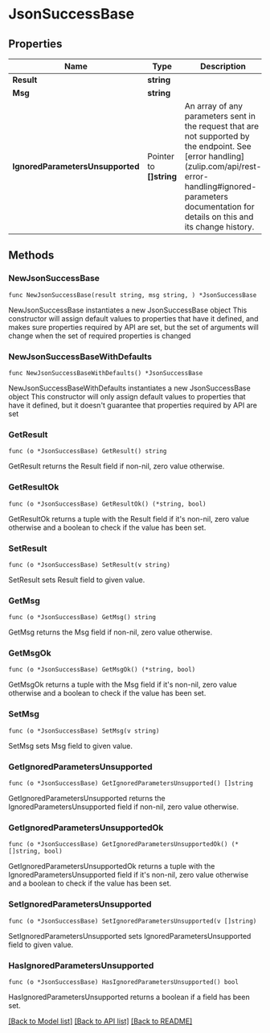 # JsonSuccessBase

## Properties

Name | Type | Description | Notes
------------ | ------------- | ------------- | -------------
**Result** | **string** |  | 
**Msg** | **string** |  | 
**IgnoredParametersUnsupported** | Pointer to **[]string** | An array of any parameters sent in the request that are not supported by the endpoint.  See [error handling](zulip.com/api/rest-error-handling#ignored-parameters documentation for details on this and its change history.  | [optional] 

## Methods

### NewJsonSuccessBase

`func NewJsonSuccessBase(result string, msg string, ) *JsonSuccessBase`

NewJsonSuccessBase instantiates a new JsonSuccessBase object
This constructor will assign default values to properties that have it defined,
and makes sure properties required by API are set, but the set of arguments
will change when the set of required properties is changed

### NewJsonSuccessBaseWithDefaults

`func NewJsonSuccessBaseWithDefaults() *JsonSuccessBase`

NewJsonSuccessBaseWithDefaults instantiates a new JsonSuccessBase object
This constructor will only assign default values to properties that have it defined,
but it doesn't guarantee that properties required by API are set

### GetResult

`func (o *JsonSuccessBase) GetResult() string`

GetResult returns the Result field if non-nil, zero value otherwise.

### GetResultOk

`func (o *JsonSuccessBase) GetResultOk() (*string, bool)`

GetResultOk returns a tuple with the Result field if it's non-nil, zero value otherwise
and a boolean to check if the value has been set.

### SetResult

`func (o *JsonSuccessBase) SetResult(v string)`

SetResult sets Result field to given value.


### GetMsg

`func (o *JsonSuccessBase) GetMsg() string`

GetMsg returns the Msg field if non-nil, zero value otherwise.

### GetMsgOk

`func (o *JsonSuccessBase) GetMsgOk() (*string, bool)`

GetMsgOk returns a tuple with the Msg field if it's non-nil, zero value otherwise
and a boolean to check if the value has been set.

### SetMsg

`func (o *JsonSuccessBase) SetMsg(v string)`

SetMsg sets Msg field to given value.


### GetIgnoredParametersUnsupported

`func (o *JsonSuccessBase) GetIgnoredParametersUnsupported() []string`

GetIgnoredParametersUnsupported returns the IgnoredParametersUnsupported field if non-nil, zero value otherwise.

### GetIgnoredParametersUnsupportedOk

`func (o *JsonSuccessBase) GetIgnoredParametersUnsupportedOk() (*[]string, bool)`

GetIgnoredParametersUnsupportedOk returns a tuple with the IgnoredParametersUnsupported field if it's non-nil, zero value otherwise
and a boolean to check if the value has been set.

### SetIgnoredParametersUnsupported

`func (o *JsonSuccessBase) SetIgnoredParametersUnsupported(v []string)`

SetIgnoredParametersUnsupported sets IgnoredParametersUnsupported field to given value.

### HasIgnoredParametersUnsupported

`func (o *JsonSuccessBase) HasIgnoredParametersUnsupported() bool`

HasIgnoredParametersUnsupported returns a boolean if a field has been set.


[[Back to Model list]](../README.md#documentation-for-models) [[Back to API list]](../README.md#documentation-for-api-endpoints) [[Back to README]](../README.md)


